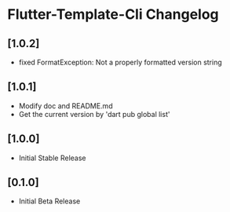 <!-- Keep a Changelog guide -> https://keepachangelog.com -->

# Flutter-Template-Cli Changelog

## [1.0.2]
- fixed FormatException: Not a properly formatted version string

## [1.0.1]
- Modify doc and README.md
- Get the current version by 'dart pub global list'

## [1.0.0]
- Initial Stable Release

## [0.1.0]
- Initial Beta Release
